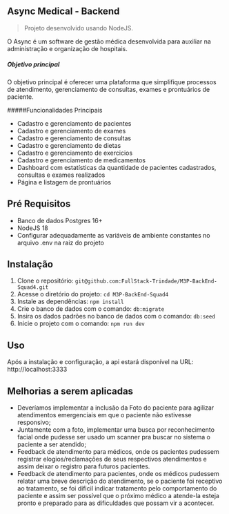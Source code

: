 ## Async Medical - Backend

> Projeto desenvolvido usando NodeJS.

O Async é um software de gestão médica desenvolvida para auxiliar na administração e organização de hospitais.

##### Objetivo principal

O objetivo principal é oferecer uma plataforma que simplifique processos de atendimento, gerenciamento de consultas, exames e prontuários de paciente.

#####Funcionalidades Principais

- Cadastro e gerenciamento de pacientes
- Cadastro e gerenciamento de exames
- Cadastro e gerenciamento de consultas
- Cadastro e gerenciamento de dietas
- Cadastro e gerenciamento de exercicios
- Cadastro e gerenciamento de medicamentos
- Dashboard com estatísticas da quantidade de pacientes cadastrados, consultas e exames realizados
- Página e listagem de prontuários

## Pré Requisitos

- Banco de dados Postgres 16+
- NodeJS 18
- Configurar adequadamente as variáveis de ambiente constantes no arquivo .env na raiz do projeto

## Instalação
1. Clone o repositório: `git@github.com:FullStack-Trindade/M3P-BackEnd-Squad4.git`
2. Acesse o diretório do projeto: `cd M3P-BackEnd-Squad4`
3. Instale as dependências: `npm install`
4. Crie o banco de dados com o comando: `db:migrate`
4. Insira os dados padrões no banco de dados com o comando: `db:seed`
5. Inicie o projeto com o comando: `npm run dev`

## Uso

Após a instalação e configuração, a api estará disponível na URL: http://localhost:3333

## Melhorias a serem aplicadas
- Deveríamos implementar a inclusão da Foto do paciente para agilizar atendimentos emergenciais em que o paciente não estivesse responsivo;
- Juntamente com a foto, implementar uma busca por reconhecimento facial onde pudesse ser usado um scanner pra buscar no sistema o paciente a ser atendido;
- Feedback de atendimento para médicos, onde os pacientes pudessem registrar elogios/reclamações de seus respectivos atendimentos e assim deixar o registro para futuros pacientes.
- Feedback de atendimento para pacientes, onde os médicos pudessem relatar uma breve descrição do atendimento, se o paciente foi receptivo ao tratamento, se foi dificil indicar tratamento pelo comportamento do paciente e assim ser possível que o próximo médico a atende-la esteja pronto e preparado para as dificuldades que possam vir a acontecer.